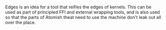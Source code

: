 Edges is an idea for a tool that reifies the edges of kernels. This can be used as part of principled FFI and external wrapping tools, and is also used so that the parts of Atomish theat need to use the machine don't leak out all over the place.
